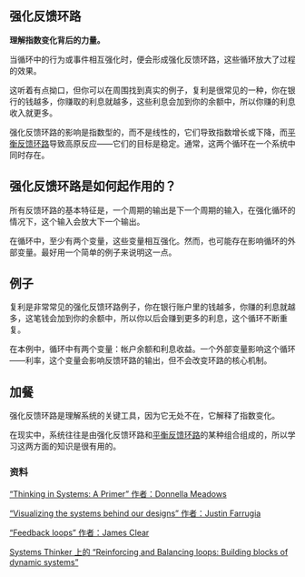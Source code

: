 ## 强化反馈环路

**理解指数变化背后的力量。**

当循环中的行为或事件相互强化时，便会形成强化反馈环路，这些循环放大了过程的效果。

这听着有点拗口，但你可以在周围找到真实的例子，复利是很常见的一种，你在银行的钱越多，你赚取的利息就越多，这些利息会加到你的余额中，所以你赚的利息收入就更多。

强化反馈环路的影响是指数型的，而不是线性的，它们导致指数增长或下降，而[平衡反馈环路](./balancing_feedback_loop.md)导致高原反应——它们的目标是稳定。通常，这两个循环在一个系统中同时存在。

强化反馈环路是如何起作用的？
-----------------------------------

所有反馈环路的基本特征是，一个周期的输出是下一个周期的输入，在强化循环的情况下，这个输入会放大下一个输出。

在循环中，至少有两个变量，这些变量相互强化。然而，也可能存在影响循环的外部变量。最好用一个简单的例子来说明这一点。

例子
-------

复利是非常常见的强化反馈环路例子，你在银行账户里的钱越多，你赚的利息就越多，这笔钱会加到你的余额中，所以你以后会赚到更多的利息，这个循环不断重复。

在本例中，循环中有两个变量：帐户余额和利息收益。一个外部变量影响这个循环——利率，这个变量会影响反馈环路的输出，但不会改变环路的核心机制。

加餐
--------

强化反馈环路是理解系统的关键工具，因为它无处不在，它解释了指数变化。

在现实中，系统往往是由强化反馈环路和[平衡反馈环路](./balancing_feedback_loop.md)的某种组合组成的，所以学习这两方面的知识是很有用的。

### 资料

[“Thinking in Systems: A Primer” 作者：Donnella Meadows](https://www.goodreads.com/book/show/3828902-thinking-in-systems)

[“Visualizing the systems behind our designs” 作者：Justin Farrugia](https://uxdesign.cc/visualizing-the-systems-behind-our-designs-7a7c95b4cfb2)

[“Feedback loops” 作者：James Clear](https://jamesclear.com/feedback-loops)

[Systems Thinker 上的 “Reinforcing and Balancing loops: Building blocks of dynamic systems”](https://thesystemsthinker.com/reinforcing-and-balancing-loops-building-blocks-of-dynamic-systems/)